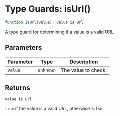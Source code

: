 # Type Guards: isUrl()

```ts
function isUrl(value): value is Url
```

A type guard for determining if a value is a valid URL.

## Parameters

| Parameter | Type | Description |
| ------ | ------ | ------ |
| `value` | `unknown` | The value to check. |

## Returns

`value is Url`

`true` if the value is a valid URL, otherwise `false`.
